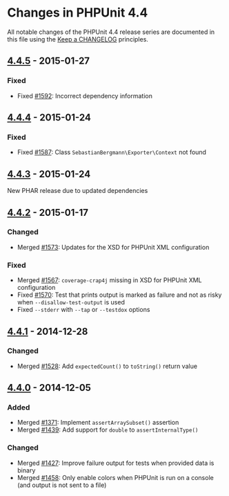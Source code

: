 # Changes in PHPUnit 4.4

All notable changes of the PHPUnit 4.4 release series are documented in this file using the [Keep a CHANGELOG](http://keepachangelog.com/) principles.

## [4.4.5] - 2015-01-27

### Fixed

* Fixed [#1592](http://github.com/sebastianbergmann/phpunit/issues/1592): Incorrect dependency information

## [4.4.4] - 2015-01-24

### Fixed

* Fixed [#1587](http://github.com/sebastianbergmann/phpunit/issues/1587): Class `SebastianBergmann\Exporter\Context` not found

## [4.4.3] - 2015-01-24

New PHAR release due to updated dependencies

## [4.4.2] - 2015-01-17

### Changed

* Merged [#1573](http://github.com/sebastianbergmann/phpunit/issues/1573): Updates for the XSD for PHPUnit XML configuration

### Fixed

* Merged [#1567](http://github.com/sebastianbergmann/phpunit/issues/1567): `coverage-crap4j` missing in XSD for PHPUnit XML configuration
* Fixed [#1570](http://github.com/sebastianbergmann/phpunit/issues/1570): Test that prints output is marked as failure and not as risky when `--disallow-test-output` is used
* Fixed `--stderr` with `--tap` or `--testdox` options

## [4.4.1] - 2014-12-28

### Changed

* Merged [#1528](http://github.com/sebastianbergmann/phpunit/issues/1528): Add `expectedCount()` to `toString()` return value

## [4.4.0] - 2014-12-05

### Added

* Merged [#1371](http://github.com/sebastianbergmann/phpunit/issues/1371): Implement `assertArraySubset()` assertion
* Merged [#1439](http://github.com/sebastianbergmann/phpunit/issues/1439): Add support for `double` to `assertInternalType()`

### Changed

* Merged [#1427](http://github.com/sebastianbergmann/phpunit/issues/1427): Improve failure output for tests when provided data is binary
* Merged [#1458](http://github.com/sebastianbergmann/phpunit/issues/1458): Only enable colors when PHPUnit is run on a console (and output is not sent to a file)

[4.4.5]: http://github.com/sebastianbergmann/phpunit/compare/4.4.4...4.4.5
[4.4.4]: http://github.com/sebastianbergmann/phpunit/compare/4.4.3...4.4.4
[4.4.3]: http://github.com/sebastianbergmann/phpunit/compare/4.4.2...4.4.3
[4.4.2]: http://github.com/sebastianbergmann/phpunit/compare/4.4.1...4.4.2
[4.4.1]: http://github.com/sebastianbergmann/phpunit/compare/4.4.0...4.4.1
[4.4.0]: http://github.com/sebastianbergmann/phpunit/compare/4.3...4.4.0

